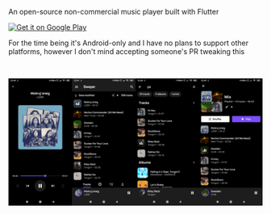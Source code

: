 An open-source non-commercial music player built with Flutter

[<img src="https://play.google.com/intl/en_us/badges/images/generic/en-play-badge.png" alt="Get it on Google Play" height="60px">](https://play.google.com/store/apps/details?id=com.nt4f04und.sweyer)

For the time being it's Android-only and I have no plans to support other platforms, however
I don't mind accepting someone's PR tweaking this

<img alt="" src="./static_assets/readme/feature_graphic.png"></div>

<img alt="" src="./static_assets/readme/1.jpg" width="25%"><img alt="" src="./static_assets/readme/2.jpg" width="25%" /><img alt="" src="./static_assets/readme/3.jpg" width="25%" /><img alt="" src="./static_assets/readme/4.jpg" width="25%" />

